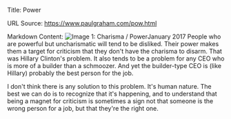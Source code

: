 Title: Power

URL Source: https://www.paulgraham.com/pow.html

Markdown Content:
![Image 1: Charisma / Power](https://s.turbifycdn.com/aah/paulgraham/charisma-power-5.gif)January 2017
People who are powerful but uncharismatic will tend to be disliked. Their power makes them a target for criticism that they don't have the charisma to disarm. That was Hillary Clinton's problem. It also tends to be a problem for any CEO who is more of a builder than a schmoozer. And yet the builder-type CEO is (like Hillary) probably the best person for the job.

I don't think there is any solution to this problem. It's human nature. The best we can do is to recognize that it's happening, and to understand that being a magnet for criticism is sometimes a sign not that someone is the wrong person for a job, but that they're the right one.

